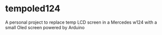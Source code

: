 # tempoled124
A personal project to replace temp LCD screen in a Mercedes w124 with a small Oled screen powered by Arduino
